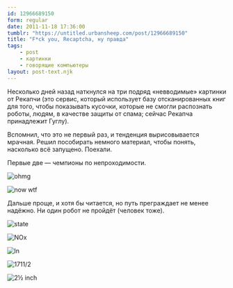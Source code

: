 ```yaml
---
id: 12966689150
form: regular
date: 2011-11-18 17:36:00
tumblr: "https://untitled.urbansheep.com/post/12966689150"
title: "F*ck you, Recaptcha, ну правда"
tags:
    - post
    - картинки
    - говорящие компьютеры
layout: post-text.njk
---
```


<p>Несколько дней назад наткнулся на три подряд «невводимые» картинки от Рекапчи (это сервис, который использует базу отсканированных книг для того, чтобы показывать кусочки, которые не смогли распознать роботы, людям, в качестве защиты от спама; сейчас Рекапча принадлежит Гуглу).</p>

<p>Вспомнил, что это не первый раз, и тенденция вырисовывается мрачная. Решил пособирать немного материал, чтобы понять, насколько всё запущено. Поехали.</p>

<p>Первые две — чемпионы по непроходимости.</p>

<p><img src="https://66.media.tumblr.com/tumblr_luuyndulGK1qz4wzi.png" alt="ohmg"/></p>
<p><img src="https://66.media.tumblr.com/tumblr_luuysapclH1qz4wzi.png" alt="now wtf"/></p>

<!-- more -->

<p>Дальше проще, и хотя бы читается, но путь преграждает не менее надёжно. Ни один робот не пройдёт (человек тоже).</p>

<p><img src="https://66.media.tumblr.com/tumblr_luuynsHHrs1qz4wzi.png" alt="state"/></p>
<p><img src="https://66.media.tumblr.com/tumblr_luuyo0WukK1qz4wzi.png" alt="NOx"/></p>
<p><img src="https://66.media.tumblr.com/tumblr_luuysu89Rj1qz4wzi.png" alt="ln"/></p>
<p><img src="https://66.media.tumblr.com/tumblr_luuytaK7rv1qz4wzi.png" alt="1711/2"/></p>
<p><img src="https://66.media.tumblr.com/tumblr_luuytrO0Ht1qz4wzi.png" alt="2½ inch"/></p>

